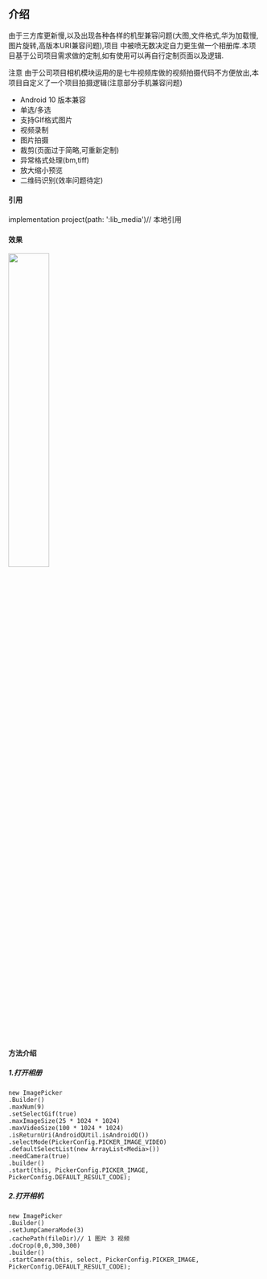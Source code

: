 ## 介绍
  由于三方库更新慢,以及出现各种各样的机型兼容问题(大图,文件格式,华为加载慢,图片旋转,高版本URI兼容问题),项目
中被喷无数决定自力更生做一个相册库.本项目基于公司项目需求做的定制,如有使用可以再自行定制页面以及逻辑.

注意
  由于公司项目相机模块运用的是七牛视频库做的视频拍摄代码不方便放出,本项目自定义了一个项目拍摄逻辑(注意部分手机兼容问题)

* Android 10 版本兼容
* 单选/多选
* 支持GIf格式图片
* 视频录制
* 图片拍摄
* 裁剪(页面过于简略,可重新定制)
* 异常格式处理(bm,tiff)
* 放大缩小预览
* 二维码识别(效率问题待定)
 
#### 引用

  implementation project(path: ':lib_media')// 本地引用

#### 效果
<p>
<img src="imgs/device_1.gif" width="40%">
</p>


#### 方法介绍

##### 1.打开相册
```
new ImagePicker
.Builder()							
.maxNum(9)
.setSelectGif(true)
.maxImageSize(25 * 1024 * 1024)
.maxVideoSize(100 * 1024 * 1024)
.isReturnUri(AndroidQUtil.isAndroidQ())
.selectMode(PickerConfig.PICKER_IMAGE_VIDEO)
.defaultSelectList(new ArrayList<Media>())
.needCamera(true)
.builder()
.start(this, PickerConfig.PICKER_IMAGE, PickerConfig.DEFAULT_RESULT_CODE);  
```
##### 2.打开相机
```
new ImagePicker
.Builder()
.setJumpCameraMode(3)
.cachePath(fileDir)// 1 图片 3 视频
.doCrop(0,0,300,300)
.builder()
.startCamera(this, select, PickerConfig.PICKER_IMAGE, PickerConfig.DEFAULT_RESULT_CODE);  
```





 
 

 








